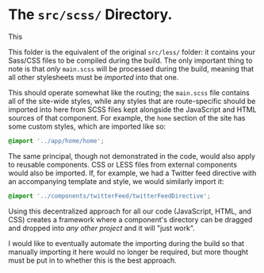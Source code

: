 # The `src/scss/` Directory.

This

This folder is the equivalent of the original `src/less/` folder: it contains your Sass/CSS files to be
compiled  during the build. The only important thing to note is that *only* `main.scss` will be processed
during the build, meaning that all other stylesheets must be *imported* into that one.

This should operate somewhat like the routing; the `main.scss` file contains all of the site-wide styles, while
any styles that are route-specific should be imported into here from SCSS files kept alongside the JavaScript
and HTML sources of that component. For example, the `home` section of the site has some custom styles, which
are imported like so:

```css
@import '../app/home/home';
```

The same principal, though not demonstrated in the code, would also apply to reusable components. CSS or LESS
files from external components would also be imported. If, for example, we had a Twitter feed directive with
an accompanying template and style, we would similarly import it:

```css
@import '../components/twitterFeed/twitterFeedDirective';
```

Using this decentralized approach for all our code (JavaScript, HTML, and CSS) creates a framework where a
component's directory can be dragged and dropped into *any other project* and it will "just work".

I would like to eventually automate the importing during the build so that manually importing it here would no
longer be required, but more thought must be put in to whether this is the best approach.
